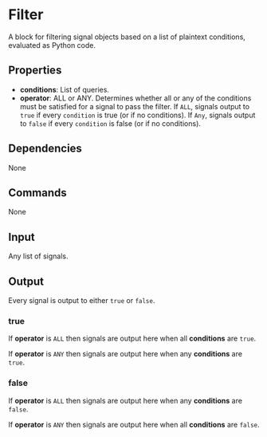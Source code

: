 Filter
======

A block for filtering signal objects based on a list of plaintext conditions, evaluated as Python code.

Properties
----------

-   **conditions**: List of queries.
-   **operator**: ALL or ANY. Determines whether all or any of the conditions must be satisfied for a signal to pass the filter. If `ALL`, signals output to `true` if every `condition` is true (or if no conditions). If `Any`, signals output to `false` if every `condition` is false (or if no conditions).

Dependencies
------------
None

Commands
--------
None

Input
-----
Any list of signals.

Output
------
Every signal is output to either `true` or `false`.

### true

If **operator** is `ALL` then signals are output here when all **conditions** are `true`.

If **operator** is `ANY` then signals are output here when any **conditions** are `true`.

### false

If **operator** is `ALL` then signals are output here when any **conditions** are `false`.

If **operator** is `ANY` then signals are output here when all **conditions** are `false`.
